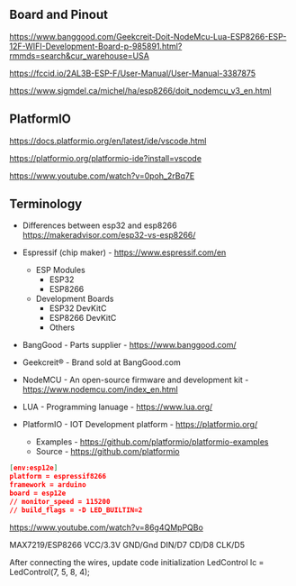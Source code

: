 ## Board and Pinout

https://www.banggood.com/Geekcreit-Doit-NodeMcu-Lua-ESP8266-ESP-12F-WIFI-Development-Board-p-985891.html?rmmds=search&cur_warehouse=USA

https://fccid.io/2AL3B-ESP-F/User-Manual/User-Manual-3387875

https://www.sigmdel.ca/michel/ha/esp8266/doit_nodemcu_v3_en.html

## PlatformIO

https://docs.platformio.org/en/latest/ide/vscode.html

https://platformio.org/platformio-ide?install=vscode

https://www.youtube.com/watch?v=0poh_2rBq7E

## Terminology

* Differences between esp32 and esp8266 https://makeradvisor.com/esp32-vs-esp8266/

* Espressif (chip maker) - https://www.espressif.com/en
  * ESP Modules
    * ESP32
    * ESP8266
  * Development Boards
    * ESP32 DevKitC
    * ESP8266 DevKitC
    * Others
* BangGood - Parts supplier - https://www.banggood.com/
* Geekcreit® - Brand sold at BangGood.com
* NodeMCU - An open-source firmware and development kit - https://www.nodemcu.com/index_en.html
* LUA - Programming lanuage - https://www.lua.org/
* PlatformIO - IOT Development platform - https://platformio.org/
  * Examples - https://github.com/platformio/platformio-examples
  * Source - https://github.com/platformio

```json
[env:esp12e]
platform = espressif8266
framework = arduino
board = esp12e
// monitor_speed = 115200
// build_flags = -D LED_BUILTIN=2
```


https://www.youtube.com/watch?v=86g4QMpPQBo

MAX7219/ESP8266
VCC/3.3V
GND/Gnd
DIN/D7
CD/D8
CLK/D5

After connecting the wires, update code initialization LedControl lc = LedControl(7, 5, 8, 4);
